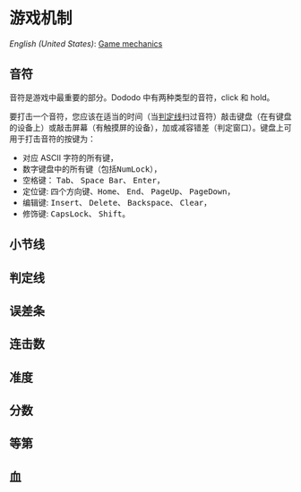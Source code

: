 # 游戏机制

*English (United States)*: [Game mechanics](game-mechanics)

## 音符
音符是游戏中最重要的部分。Dododo 中有两种类型的音符，click 和 hold。

要打击一个音符，您应该在适当的时间（当[判定线](#判定线)扫过音符）敲击键盘（在有键盘的设备上）或敲击屏幕（有触摸屏的设备），加或减容错差（判定窗口）。键盘上可用于打击音符的按键为：
- 对应 ASCII 字符的所有键，
- 数字键盘中的所有键（包括<kbd>NumLock</kbd>），
- 空格键： <kbd>Tab</kbd>、 <kbd>Space Bar</kbd>、 <kbd>Enter</kbd>，
- 定位键: 四个方向键、<kbd>Home</kbd>、 <kbd>End</kbd>、 <kbd>PageUp</kbd>、 <kbd>PageDown</kbd>，
- 编辑键: <kbd>Insert</kbd>、 <kbd>Delete</kbd>、 <kbd>Backspace</kbd>、 <kbd>Clear</kbd>，
- 修饰键: <kbd>CapsLock</kbd>、 <kbd>Shift</kbd>。

## 小节线

## 判定线

## 误差条

## 连击数

## 准度

## 分数

## 等第

## 血
